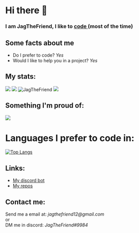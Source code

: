 <h1> 
    Hi there 👋
</h1>

<h3> 
        I am JagTheFriend, I like to     
<!--     <a href="https://dis.gd/threads"> -->
    <a href="https://github.com/JagTheFriend/Cloud-Storage">
        code
    </a> 
        (most of the time)
</h3> 

<h2>
    Some facts about me
</h2>
<ul>
  <li>
    Do I prefer to code? 
        <i>Yes</i>
  </li>
  <li>
    Would I like to help you in a project? 
        <i>Yes</i>
  </li>
</ul>
<h2>
    My stats:
</h2>

<img src="https://github-readme-stats.vercel.app/api?username=JagTheFriend&&show_icons=true&title_color=ffffff&icon_color=bb2acf&text_color=7289da&bg_color=121212"/>
<img src="https://github-readme-streak-stats.herokuapp.com/?user=JagTheFriend&layout=compact&theme=tokyonight"/>
<img src="https://github-profile-trophy.vercel.app/?username=JagTheFriend" alt="JagTheFriend"/>
<img src="https://activity-graph.herokuapp.com/graph?username=JagTheFriend&theme=rogue"/>

<h2>
    Something I'm proud of:
</h2>

<img src="https://cdn.discordapp.com/attachments/803194042757808182/817497523262062612/unknown.png"/>

# Languages I prefer to code in:
[![Top Langs](https://github-readme-stats.vercel.app/api/top-langs/?username=JagTheFriend&layout=compact&theme=tokyonight)](https://github.com/anuraghazra/github-readme-stats)


<h2>
    Links:
</h2>

<ul>
  <li>
    <a href="https://top.gg/bot/787331712601686017">
      My discord bot
    </a> 
  </li>
  <li>
    <a href="https://github.com/JagTheFriend?tab=repositories">
      My repos
    </a>
  </li>
</ul>

<h2> 
    Contact me:
</h2>
    Send me a email at: <i>jagthefriend12@gmail.com</i>
<br>
or
<br>
DM me in discord: <i>JagTheFriend#9984</i>
